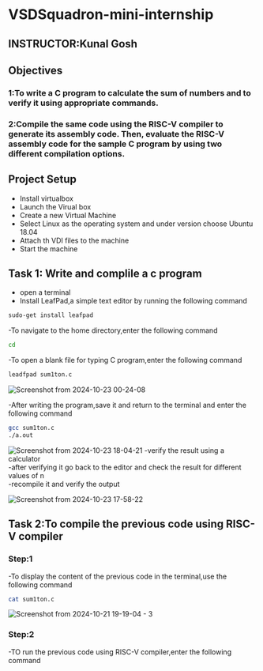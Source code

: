# VSDSquadron-mini-internship
## INSTRUCTOR:Kunal Gosh
## Objectives
### 1:To write a C program to calculate the sum of numbers and to verify it using appropriate commands.
### 2:Compile the same code using the RISC-V compiler to generate its assembly code. Then, evaluate the RISC-V assembly code for the sample C program by using two different compilation options.
## Project Setup
- Install virtualbox
- Launch the Virual box
- Create a new Virtual Machine
- Select Linux as the operating system and under version choose Ubuntu 18.04
- Attach th VDI files to the machine
- Start the machine
##  Task 1: Write and complile a c program 
- open a terminal
- Install LeafPad,a simple text editor by running the following command<br>
``` bash
sudo-get install leafpad 
```
-To navigate to the home directory,enter the following command
```bash 
cd
```
-To open a blank file for typing C program,enter the following command
```bash
leadfpad sum1ton.c
```
![Screenshot from 2024-10-23 00-24-08](https://github.com/user-attachments/assets/4817ccc5-8ed1-47d5-b548-e953a3ec52aa)

-After writing the program,save it and return to the terminal and enter the following command
```bash
gcc sum1ton.c
./a.out
```
![Screenshot from 2024-10-23 18-04-21](https://github.com/user-attachments/assets/37976102-6f90-4cc3-a6ef-f7182a7340d8)
-verify the result using a calculator <br>
-after verifying it go back to the editor and check the result for different values of n<br>
-recompile it and verify the output

![Screenshot from 2024-10-23 17-58-22](https://github.com/user-attachments/assets/b9f4dd62-28e7-4a34-8a6f-3cf89823f2d2)

##  Task 2:To compile the previous code using RISC-V compiler 
### Step:1
-To display the content of the previous code in the terminal,use the following command
```bash
cat sum1ton.c
```
![Screenshot from 2024-10-21 19-19-04 - 3](https://github.com/user-attachments/assets/4de3e364-be40-4e2d-af7b-18b75c4a369a)
### Step:2
-TO run the previous code using RISC-V compiler,enter the following command







